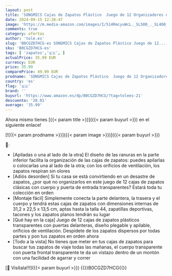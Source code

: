 ```yaml
---
layout: post
title: 'SONGMICS Cajas de Zapatos Plástico  Juego de 12 Organizadores de Almacenamiento  Caja Zapatero Plástico Plegable y Apilable para Zapatillas hasta talla 44  Transparente y Azul Carbón LSP12SB30'
date: 2024-09-15 12:28:47
image: 'https://m.media-amazon.com/images/I/514RmcyuWcL._SL500_._SL400_.jpg'
comments: true
category: ofertas
author: 'tole.es'
slug: 'B0CGZD7HCG-es SONGMICS Cajas de Zapatos Plástico Juego de 12...'
sku: 'B0CGZD7HCG-es'
tags: [ 'zapatos','🇪🇸', ]
actualPrice: 35.99 EUR
currency: EUR
price: 35.99
comparePrice: 49.99 EUR
prodname: 'SONGMICS Cajas de Zapatos Plástico  Juego de 12 Organizadores de Almacenamiento  Caja Zapatero Plástico Plegable y Apilable para Zapatillas hasta talla 44  Transparente y Azul Carbón LSP12SB30'
country: 'es'
flag: '🇪🇸'
brand: ''
buyurl: 'https://www.amazon.es/dp/B0CGZD7HCG/?tag=tolees-21'
descuento: '28.01'
average: '35.99'
---
```


Ahora mismo tienes [{{< param title >}}]({{< param buyurl >}}) en el siguiente enlace!

[![{{< param prodname >}}]({{< param image >}})]({{< param buyurl >}})

🔎:

- [Apiladas o una al lado de la otra] El diseño de las ranuras en la parte inferior facilita la organización de las cajas de zapatos: puedes apilarlas o colocarlas una al lado de la otra; con los orificios de ventilación, los zapatos respiran sin olores
- [Adiós desorden] Si tu casa se está convirtiendo en un desastre de zapatos, ¿por qué no organizarlos en este juego de 12 cajas de zapatos clásicas con cuerpo y puerta de entrada transparentes? Estará toda tu colección en orden
- [Montaje fácil] Simplemente conecta la parte delantera, la trasera y el cuerpo y tendrá estas cajas de zapatos con dimensiones internas de 31,2 x 22,5 x 13,5 cm, aptas hasta la talla 44, zapatillas deportivas, tacones y los zapatos planos tendrán su lugar
- [Qué hay en la caja] Juego de 12 cajas de zapatos plásticos transparentes con puertas delanteras, diseño plegable y apilable, orificios de ventilación. Despídete de los zapatos dispersos por todas partes y pon tus zapatos en orden ahora
- [Todo a la vista] No tienes que meter en tus cajas de zapatos para buscar tus zapatos de viaje todas las mañanas, el cuerpo transparente con puerta frontal transparente te da un vistazo dentro de un montón con una facilidad de agarrar y correr

[🛒 Visítala!!!]({{< param buyurl >}})
{{<world>}}B0CGZD7HCG{{</world>}}
